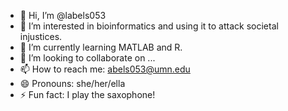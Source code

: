 - 👋 Hi, I’m @labels053
- 👀 I’m interested in bioinformatics and using it to attack societal injustices.
- 🌱 I’m currently learning MATLAB and R.
- 💞️ I’m looking to collaborate on ...
- 📫 How to reach me: abels053@umn.edu
- 😄 Pronouns: she/her/ella
- ⚡ Fun fact: I play the saxophone!

<!---
labels053/labels053 is a ✨ special ✨ repository because its `README.md` (this file) appears on your GitHub profile.
You can click the Preview link to take a look at your changes.
--->
